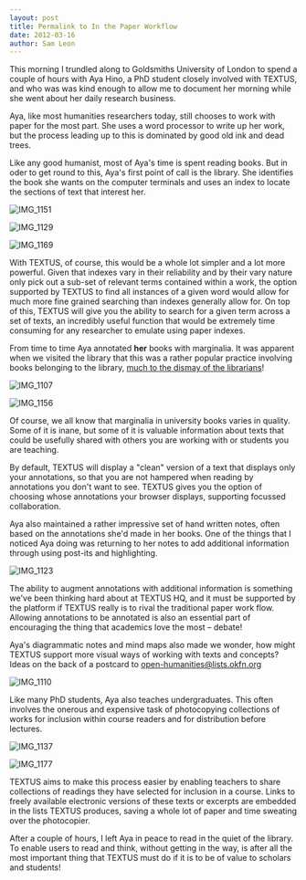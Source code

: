 ```yaml
---
layout: post
title: Permalink to In the Paper Workflow
date: 2012-03-16
author: Sam Leon
---
```


This morning I trundled along to Goldsmiths University of London to spend a couple of hours with Aya Hino, a PhD student closely involved with TEXTUS, and who was was kind enough to allow me to document her morning while she went about her daily research business.

Aya, like most humanities researchers today, still chooses to work with paper for the most part. She uses a word processor to write up her work, but the process leading up to this is dominated by good old ink and dead trees.

Like any good humanist, most of Aya's time is spent reading books. But in oder to get round to this, Aya's first point of call is the library. She identifies the book she wants on the computer terminals and uses an index to locate the sections of text that interest her.

![][1]

![][2]

![][3]

With TEXTUS, of course, this would be a whole lot simpler and a lot more powerful. Given that indexes vary in their reliability and by their vary nature only pick out a sub-set of relevant terms contained within a work, the option supported by TEXTUS to find all instances of a given word would allow for much more fine grained searching than indexes generally allow for. On top of this, TEXTUS will give you the ability to search for a given term across a set of texts, an incredibly useful function that would be extremely time consuming for any researcher to emulate using paper indexes.

From time to time Aya annotated **her** books with marginalia. It was apparent when we visited the library that this was a rather popular practice involving books belonging to the library,&nbsp;[much to the dismay of the librarians][4]!

![][5]

![][6]

Of course, we all know that marginalia in university books varies in quality. Some of it is&nbsp;inane, but some of it is valuable information about texts that could be usefully shared with others you are working with or students you are teaching.

By default, TEXTUS will display a "clean" version of a text that displays only your annotations, so that you are not hampered when reading by annotations you don't want to see. TEXTUS gives you the option of choosing whose annotations your browser displays, supporting focussed collaboration.

Aya also maintained a rather impressive set of hand written notes, often based on the annotations she'd made in her books. One of the things that I noticed Aya doing was returning to her notes to add additional information through using post-its and highlighting.

![][7]

The ability to augment annotations with additional information is something we've been thinking hard about at TEXTUS HQ, and it must be supported by the platform if TEXTUS really is to rival the traditional paper work flow. Allowing annotations to be annotated is also an essential part of encouraging the thing that academics love the most – debate!

Aya's diagrammatic notes and mind maps also made we wonder, how might TEXTUS support more visual ways of working with texts and concepts? Ideas on the back of a postcard to [open-humanities@lists.okfn.org][8]

![][9]

Like many PhD students, Aya also teaches undergraduates. This often involves the onerous and expensive task of photocopying collections of works for inclusion within course readers and for distribution before lectures.

![][10]

![][11]

TEXTUS aims to make this process easier by enabling teachers to share collections of readings they have selected for inclusion in a course. Links to freely available electronic versions of these texts or excerpts are embedded in the lists TEXTUS produces, saving a whole lot of paper and time sweating over the photocopier.

After a couple of hours, I left Aya in peace to read in the quiet of the library. To enable users to read and think, without getting in the way, is after all the most important thing that TEXTUS must do if it is to be of value to scholars and students!

&nbsp;

[1]: http://okfnlabs.org/textus/images/IMG_1151-300x225.jpg "IMG_1151"
[2]: http://okfnlabs.org/textus/images/IMG_1129-300x225.jpg "IMG_1129"
[3]: http://okfnlabs.org/textus/images/IMG_1169-300x225.jpg "IMG_1169"
[4]: http://okfnlabs.org/textus/images/IMG_1156.jpg
[5]: http://okfnlabs.org/textus/images/IMG_1107-300x225.jpg "IMG_1107"
[6]: http://okfnlabs.org/textus/images/IMG_1156-225x300.jpg "IMG_1156"
[7]: http://okfnlabs.org/textus/images/IMG_11231-300x225.jpg "IMG_1123"
[8]: http://lists.okfn.org/mailman/listinfo/open-humanities
[9]: http://okfnlabs.org/textus/images/IMG_1110-300x225.jpg "IMG_1110"
[10]: http://okfnlabs.org/textus/images/IMG_1137-300x225.jpg "IMG_1137"
[11]: http://okfnlabs.org/textus/images/IMG_11771-300x225.jpg "IMG_1177"